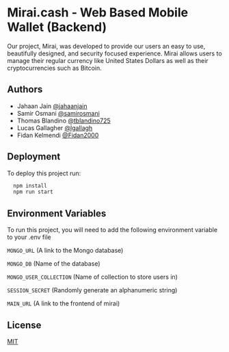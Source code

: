 
# Mirai.cash - Web Based Mobile Wallet (Backend)

Our project, Mirai, was developed to provide our users an easy to use, beautifully designed, and security focused experience. Mirai allows users to manage their regular currency like United States Dollars as well as their cryptocurrencies such as Bitcoin.
## Authors

- Jahaan Jain [@jahaanjain](https://www.github.com/jahaanjain)
- Samir Osmani [@samirosmani](https://www.github.com/samirosmani)
- Thomas Blandino [@tblandino725](https://www.github.com/tblandino725)
- Lucas Gallagher [@lgallagh](https://www.github.com/lgallagh)
- Fidan Kelmendi [@Fidan2000](https://www.github.com/Fidan2000)
## Deployment

To deploy this project run:

```bash
  npm install
  npm run start
```
## Environment Variables

To run this project, you will need to add the following environment variable to your .env file

`MONGO_URL` (A link to the Mongo database)

`MONGO_DB` (Name of the database)

`MONGO_USER_COLLECTION` (Name of collection to store users in)

`SESSION_SECRET` (Randomly generate an alphanumeric string)

`MAIN_URL` (A link to the frontend of mirai)
## License

[MIT](https://choosealicense.com/licenses/mit/)

